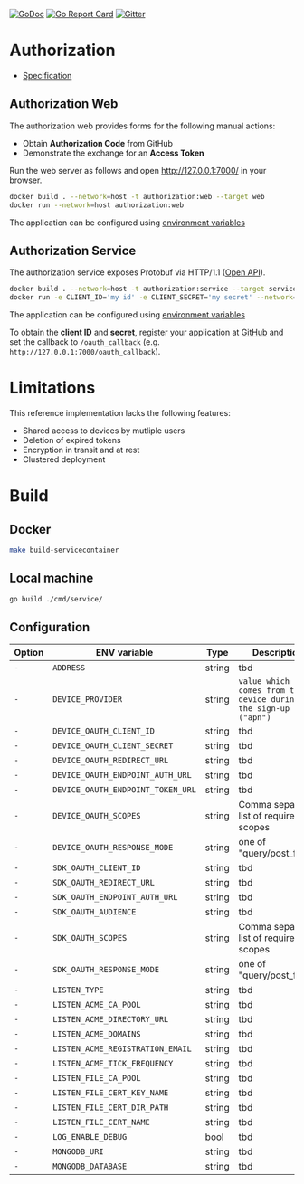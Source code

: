 [![GoDoc](https://godoc.org/github.com/plgd-dev/cloud/authorization?status.svg)](https://godoc.org/github.com/plgd-dev/cloud/authorization)
[![Go Report Card](https://goreportcard.com/badge/plgd-dev/authorization)](https://goreportcard.com/report/plgd-dev/authorization)
[![Gitter](https://badges.gitter.im/ocfcloud/Lobby.svg)](https://gitter.im/ocfcloud/Lobby?utm_source=badge&utm_medium=badge&utm_campaign=pr-badge)

# Authorization

- [Specification](https://wiki.iotivity.org/coapnativecloud#authorization_bounded_context)

## Authorization Web

The authorization web provides forms for the following manual actions:
- Obtain **Authorization Code** from GitHub 
- Demonstrate the exchange for an **Access Token**

Run the web server as follows and open http://127.0.0.1:7000/ in your browser.

```bash
docker build . --network=host -t authorization:web --target web
docker run --network=host authorization:web
```

The application can be configured using [environment variables](web/config.go)

## Authorization Service

The authorization service exposes Protobuf via HTTP/1.1 ([Open API](openapi.yaml)).

```bash
docker build . --network=host -t authorization:service --target service
docker run -e CLIENT_ID='my id' -e CLIENT_SECRET='my secret' --network=host authorization:service
```

The application can be configured using [environment variables](service/config.go)

To obtain the **client ID** and **secret**, register your application at 
[GitHub](https://github.com/settings/applications)
and set the callback to `/oauth_callback` (e.g. `http://127.0.0.1:7000/oauth_callback`).

# Limitations

This reference implementation lacks the following features:
- Shared access to devices by mutliple users
- Deletion of expired tokens
- Encryption in transit and at rest
- Clustered deployment

# Build

## Docker

```sh
make build-servicecontainer
```
## Local machine

```sh
go build ./cmd/service/
```

## Configuration
| Option | ENV variable | Type | Description | Default |
| ------ | --------- | ----------- | ------- | ------- |
| `-` | `ADDRESS` | string | tbd | `"0.0.0.0:9100"` |
| `-` | `DEVICE_PROVIDER` | string | `value which comes from the device during the sign-up ("apn")` | `"github"` |
| `-` | `DEVICE_OAUTH_CLIENT_ID` | string | tbd | `""` |
| `-` | `DEVICE_OAUTH_CLIENT_SECRET` | string | tbd | `""` |
| `-` | `DEVICE_OAUTH_REDIRECT_URL` | string | tbd | `""` |
| `-` | `DEVICE_OAUTH_ENDPOINT_AUTH_URL` | string | tbd | `""` |
| `-` | `DEVICE_OAUTH_ENDPOINT_TOKEN_URL` | string | tbd | `""` |
| `-` | `DEVICE_OAUTH_SCOPES` | string | Comma separated list of required scopes | `""` |
| `-` | `DEVICE_OAUTH_RESPONSE_MODE` | string | one of "query/post_form" | `"query"` |
| `-` | `SDK_OAUTH_CLIENT_ID` | string | tbd | `""` |
| `-` | `SDK_OAUTH_REDIRECT_URL` | string | tbd | `""` |
| `-` | `SDK_OAUTH_ENDPOINT_AUTH_URL` | string | tbd | `""` |
| `-` | `SDK_OAUTH_AUDIENCE` | string | tbd | `""` |
| `-` | `SDK_OAUTH_SCOPES` | string | Comma separated list of required scopes | `""` |
| `-` | `SDK_OAUTH_RESPONSE_MODE` | string | one of "query/post_form" | `"query"` |
| `-` | `LISTEN_TYPE` | string | tbd | `"acme"` |
| `-` | `LISTEN_ACME_CA_POOL` | string | tbd | `""` |
| `-` | `LISTEN_ACME_DIRECTORY_URL` | string | tbd | `""` |
| `-` | `LISTEN_ACME_DOMAINS` | string | tbd | `""` |
| `-` | `LISTEN_ACME_REGISTRATION_EMAIL` | string | tbd | `""` |
| `-` | `LISTEN_ACME_TICK_FREQUENCY` | string | tbd | `""` |
| `-` | `LISTEN_FILE_CA_POOL` | string | tbd | `""` |
| `-` | `LISTEN_FILE_CERT_KEY_NAME` | string | tbd | `""` |
| `-` | `LISTEN_FILE_CERT_DIR_PATH` | string | tbd | `""` |
| `-` | `LISTEN_FILE_CERT_NAME` | string | tbd | `""` |
| `-` | `LOG_ENABLE_DEBUG` | bool | tbd | `false` |
| `-` | `MONGODB_URI` | string | tbd | `"mongodb://localhost:27017"` |
| `-` | `MONGODB_DATABASE` | string | tbd | `"authorization"` |
